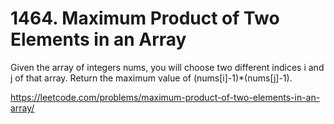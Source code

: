 # 1464. Maximum Product of Two Elements in an Array

Given the array of integers nums, you will choose two different indices i and j of that array. Return the maximum value of (nums[i]-1)*(nums[j]-1).

<https://leetcode.com/problems/maximum-product-of-two-elements-in-an-array/>
